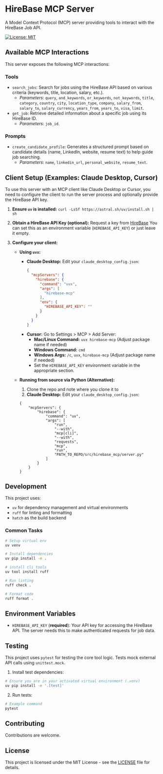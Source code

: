 # HireBase MCP Server

A Model Context Protocol (MCP) server providing tools to interact with the HireBase Job API.

[![License: MIT](https://img.shields.io/badge/License-MIT-yellow.svg)](https://opensource.org/licenses/MIT)

## Available MCP Interactions

This server exposes the following MCP interactions:

### Tools

*   `search_jobs`: Search for jobs using the HireBase API based on various criteria (keywords, title, location, salary, etc.).
    *   *Parameters*: `query`, `and_keywords`, `or_keywords`, `not_keywords`, `title`, `category`, `country`, `city`, `location_type`, `company`, `salary_from`, `salary_to`, `salary_currency`, `years_from`, `years_to`, `visa`, `limit`.
*   `get_job`: Retrieve detailed information about a specific job using its HireBase ID.
    *   *Parameters*: `job_id`.

### Prompts

*   `create_candidate_profile`: Generates a structured prompt based on candidate details (name, LinkedIn, website, resume text) to help guide job searching.
    *   *Parameters*: `name`, `linkedin_url`, `personal_website`, `resume_text`.

## Client Setup (Examples: Claude Desktop, Cursor)

To use this server with an MCP client like Claude Desktop or Cursor, you need to configure the client to run the server process and optionally provide the HireBase API key.

1.  **Ensure `uv` is installed:** `curl -LsSf https://astral.sh/uv/install.sh | sh`
2.  **Obtain a HireBase API Key (optional):** Request a key from [HireBase](https://hirebase.org/) You can set this as an environment variable (`HIREBASE_API_KEY`) or just leave it empty.
3.  **Configure your client:**

    *   **Using `uvx`:**
        *   **Claude Desktop:** Edit your `claude_desktop_config.json`:
            ```json
            {
              "mcpServers": {
                "hirebase": {
                  "command": "uvx",
                  "args": [
                    "hirebase-mcp" 
                  ],
                  "env": {
                    "HIREBASE_API_KEY": "" 
                  }
                }
              }
            }
            ```
        *   **Cursor:** Go to Settings > MCP > Add Server:
            *   **Mac/Linux Command:** `uvx hirebase-mcp` (Adjust package name if needed)
            *   **Windows Command:** `cmd`
            *   **Windows Args:** `/c`, `uvx`, `hirebase-mcp` (Adjust package name if needed)
            *   Set the `HIREBASE_API_KEY` environment variable in the appropriate section.

    *   **Running from source via Python (Alternative):**
        1. Clone the repo and note where you clone it to
        2. **Claude Desktop:** Edit your `claude_desktop_config.json`:
        ```
        {
            "mcpServers": {
                "hirebase": {
                    "command": "uv",
                    "args": [
                        "run",
                        "--with",
                        "mcp[cli]",
                        "--with",
                        "requests",
                        "mcp",
                        "run",
                        "PATH_TO_REPO/src/hirebase_mcp/server.py"
                    ]
                }
            }
        }
        ```


## Development

This project uses:
- `uv` for dependency management and virtual environments
- `ruff` for linting and formatting
- `hatch` as the build backend

### Common Tasks

```bash
# Setup virtual env
uv venv

# Install dependencies
uv pip install -e .

# install cli tools
uv tool install ruff

# Run linting
ruff check .

# Format code
ruff format .
```

## Environment Variables

-   `HIREBASE_API_KEY` (**required**): Your API key for accessing the HireBase API. The server needs this to make authenticated requests for job data.

## Testing

This project uses `pytest` for testing the core tool logic. Tests mock external API calls using `unittest.mock`.

1. Install test dependencies:
```bash
# Ensure you are in your activated virtual environment (.venv)
uv pip install -e '.[test]'
```

2. Run tests:
```bash
# Example command
pytest
```

## Contributing

Contributions are welcome.

## License

This project is licensed under the MIT License - see the [LICENSE](LICENSE) file for details. 
